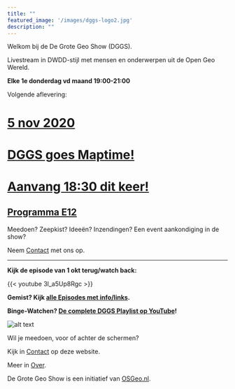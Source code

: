 ```yaml
---
title: ""
featured_image: '/images/dggs-logo2.jpg'
description: ""
---
```


Welkom bij de De Grote Geo Show (DGGS).
   
Livestream in DWDD-stijl met mensen en onderwerpen uit de Open Geo Wereld.

__Elke 1e donderdag vd maand 19:00-21:00__

Volgende aflevering:  

# __[__5 nov 2020__ ](/episode/episode-0012/)__

# __[DGGS goes Maptime!](/episode/episode-0012/)__

# __[Aanvang 18:30 dit keer!](/episode/episode-0012/)__

## __[Programma E12](/episode/episode-0012/)__
 

Meedoen? Zeepkist? Ideeën? Inzendingen? Een event aankondiging in de show?

Neem [Contact](/contact/) met ons op. 



 -----
__Kijk de episode van 1 okt terug/watch back:__
 
{{< youtube 3l_a5Up8Rgc >}}

__Gemist? Kijk [alle Episodes met info/links](/episode).__ 
 
__Binge-Watchen? [De complete DGGS Playlist op YouTube](https://www.youtube.com/playlist?list=PLJMEnRQpAfZqCkhGh3lb3KUnXssK7Sk6C)!__

![alt text](/images/screenshots/episode-1-10.png "Episode #1-#10")

Wil je meedoen, voor of achter de schermen?

Kijk in [Contact](/contact/) op deze website.

Meer in [Over](/about/).

De Grote Geo Show is een initiatief van [OSGeo.nl](https://osgeo.nl).
                                                                   